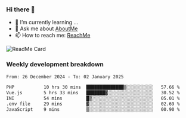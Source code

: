### Hi there 👋

- 🌱 I’m currently learning ...
- 💬 Ask me about [AboutMe](https://www.itzcy.com/about)
- 📫 How to reach me: [ReachMe](https://www.itzcy.com/about)

![ReadMe Card](https://github-readme-stats-ten-gilt.vercel.app/api?username=SuperChenYun&show_icons=true&title_color=fff&icon_color=79ff97&text_color=9f9f9f&bg_color=151515&hide_border=true)

### Weekly development breakdown
<!--START_SECTION:waka-->

```txt
From: 26 December 2024 - To: 02 January 2025

PHP           10 hrs 30 mins  ██████████████▒░░░░░░░░░░   57.66 %
Vue.js        5 hrs 33 mins   ███████▓░░░░░░░░░░░░░░░░░   30.52 %
INI           54 mins         █▒░░░░░░░░░░░░░░░░░░░░░░░   05.01 %
.env file     29 mins         ▓░░░░░░░░░░░░░░░░░░░░░░░░   02.69 %
JavaScript    9 mins          ▒░░░░░░░░░░░░░░░░░░░░░░░░   00.90 %
```

<!--END_SECTION:waka-->
